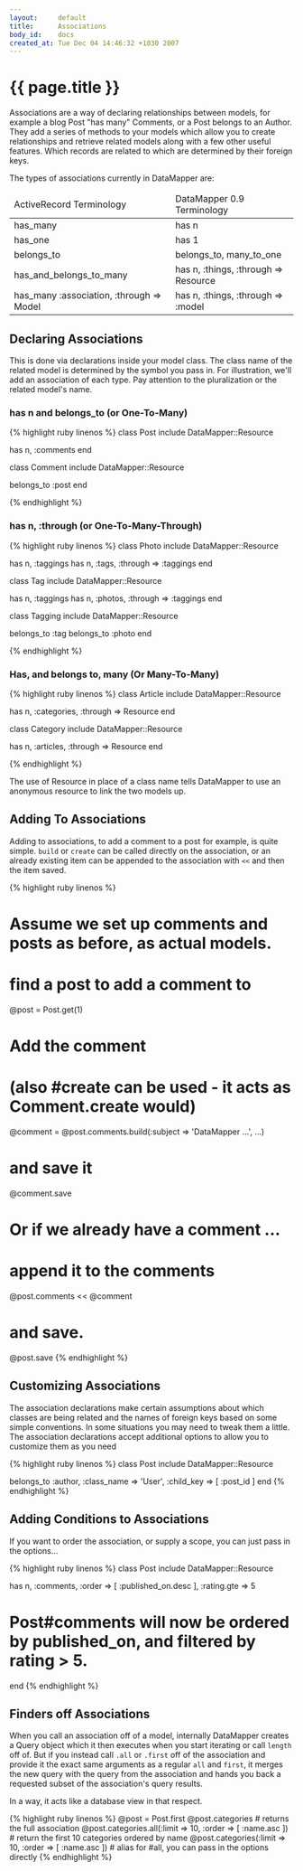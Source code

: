 ```yaml
---
layout:     default
title:      Associations
body_id:    docs
created_at: Tue Dec 04 14:46:32 +1030 2007
---
```


{{ page.title }}
================

Associations are a way of declaring relationships between models, for example a
blog Post "has many" Comments, or a Post belongs to an Author. They add a series
of methods to your models which allow you to create relationships and retrieve
related models along with a few other useful features. Which records are related
to which are determined by their foreign keys.

The types of associations currently in DataMapper are:

<table summary="Associations">
  <thead>
    <tr>
      <td>ActiveRecord Terminology</td>
      <td>DataMapper 0.9 Terminology</td>
    </tr>
  </thead>
  <tbody>
    <tr>
      <td>has_many</td>
      <td>has n</td>
    </tr>
    <tr>
      <td>has_one</td>
      <td>has 1</td>
    </tr>
    <tr>
      <td>belongs_to</td>
      <td>belongs_to, many_to_one</td>
    </tr>
    <tr>
      <td>has_and_belongs_to_many</td>
      <td>has n, :things, :through => Resource</td>
    </tr>
    <tr>
      <td>has_many :association, :through => Model</td>
      <td>has n, :things, :through => :model</td>
    </tr>
  </tbody>
</table>

Declaring Associations
----------------------

This is done via declarations inside your model class. The class name of the
related model is determined by the symbol you pass in. For illustration, we'll
add an association of each type. Pay attention to the pluralization or the
related model's name.

### has n and belongs_to (or One-To-Many)

{% highlight ruby linenos %}
class Post
  include DataMapper::Resource

  has n, :comments
end

class Comment
  include DataMapper::Resource

  belongs_to :post
end

{% endhighlight %}

### has n, :through (or One-To-Many-Through)

{% highlight ruby linenos %}
class Photo
  include DataMapper::Resource

  has n, :taggings
  has n, :tags, :through => :taggings
end

class Tag
  include DataMapper::Resource

  has n, :taggings
  has n, :photos, :through => :taggings
end

class Tagging
  include DataMapper::Resource

  belongs_to :tag
  belongs_to :photo
end

{% endhighlight %}

### Has, and belongs to, many (Or Many-To-Many)

{% highlight ruby linenos %}
class Article
  include DataMapper::Resource

  has n, :categories, :through => Resource
end

class Category
  include DataMapper::Resource

  has n, :articles, :through => Resource
end

{% endhighlight %}

The use of Resource in place of a class name tells DataMapper to use an
anonymous resource to link the two models up.

Adding To Associations
----------------------

Adding to associations, to add a comment to a post for example, is quite simple.
`build` or `create` can be called directly on the association, or an already
existing item can be appended to the association with `<<` and then the item
saved.

{% highlight ruby linenos %}
# Assume we set up comments and posts as before, as actual models.

# find a post to add a comment to
@post = Post.get(1)

# Add the comment
# (also #create can be used - it acts as Comment.create would)
@comment = @post.comments.build(:subject => 'DataMapper ...', ...)

# and save it
@comment.save


# Or if we already have a comment ...

# append it to the comments
@post.comments << @comment

# and save.
@post.save
{% endhighlight %}

Customizing Associations
------------------------

The association declarations make certain assumptions about which classes are
being related and the names of foreign keys based on some simple conventions. In
some situations you may need to tweak them a little. The association
declarations accept additional options to allow you to customize them as you
need

{% highlight ruby linenos %}
class Post
  include DataMapper::Resource

  belongs_to :author, :class_name => 'User', :child_key => [ :post_id ]
end
{% endhighlight %}

Adding Conditions to Associations
---------------------------------

If you want to order the association, or supply a scope, you can just pass in
the options...

{% highlight ruby linenos %}
class Post
  include DataMapper::Resource

  has n, :comments, :order => [ :published_on.desc ], :rating.gte => 5
  # Post#comments will now be ordered by published_on, and filtered by rating > 5.
end
{% endhighlight %}

Finders off Associations
------------------------

When you call an association off of a model, internally DataMapper creates a
Query object which it then executes when you start iterating or call `length`
off of. But if you instead call `.all` or `.first` off of the association and
provide it the exact same arguments as a regular `all` and `first`, it merges
the new query with the query from the association and hands you back a requested
subset of the association's query results.

In a way, it acts like a database view in that respect.

{% highlight ruby linenos %}
@post = Post.first
@post.categories # returns the full association
@post.categories.all(:limit => 10, :order => [ :name.asc ]) # return the first 10 categories ordered by name
@post.categories(:limit => 10, :order => [ :name.asc ]) # alias for #all, you can pass in the options directly
{% endhighlight %}
